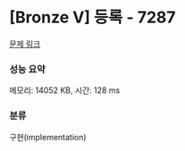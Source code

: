 # [Bronze V] 등록 - 7287 

[문제 링크](https://www.acmicpc.net/problem/7287) 

### 성능 요약

메모리: 14052 KB, 시간: 128 ms

### 분류

구현(implementation)

